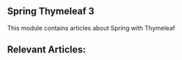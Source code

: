 ## Spring Thymeleaf 3

This module contains articles about Spring with Thymeleaf

## Relevant Articles: